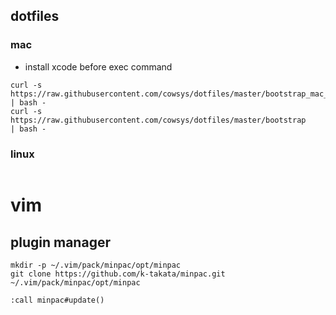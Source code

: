 ## dotfiles
### mac
- install xcode before exec command
```
curl -s https://raw.githubusercontent.com/cowsys/dotfiles/master/bootstrap_mac_init | bash -
curl -s https://raw.githubusercontent.com/cowsys/dotfiles/master/bootstrap      | bash -
```

### linux
```
```


# vim
## plugin manager
```
mkdir -p ~/.vim/pack/minpac/opt/minpac
git clone https://github.com/k-takata/minpac.git ~/.vim/pack/minpac/opt/minpac

:call minpac#update()
```
